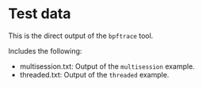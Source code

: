# Test data

This is the direct output of the `bpftrace` tool.

Includes the following:
- multisession.txt: Output of the `multisession` example.
- threaded.txt: Output of the `threaded` example.
